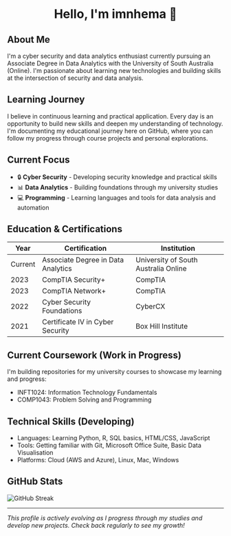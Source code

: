 <h1 align="center">Hello, I'm imnhema 👋</h1>

## About Me
I'm a cyber security and data analytics enthusiast currently pursuing an Associate Degree in Data Analytics with the University of South Australia (Online). I'm passionate about learning new technologies and building skills at the intersection of security and data analysis.

## Learning Journey
I believe in continuous learning and practical application. Every day is an opportunity to build new skills and deepen my understanding of technology. I'm documenting my educational journey here on GitHub, where you can follow my progress through course projects and personal explorations.

## Current Focus
- 🔒 **Cyber Security** - Developing security knowledge and practical skills
- 📊 **Data Analytics** - Building foundations through my university studies
- 💻 **Programming** - Learning languages and tools for data analysis and automation

## Education & Certifications

| Year | Certification | Institution |
|------|--------------|-------------|
| Current | Associate Degree in Data Analytics | University of South Australia Online |
| 2023 | CompTIA Security+ | CompTIA |
| 2023 | CompTIA Network+ | CompTIA |
| 2022 | Cyber Security Foundations | CyberCX |
| 2021 | Certificate IV in Cyber Security | Box Hill Institute |

## Current Coursework (Work in Progress)
I'm building repositories for my university courses to showcase my learning and progress:
- INFT1024: Information Technology Fundamentals
- COMP1043: Problem Solving and Programming

## Technical Skills (Developing)
- Languages: Learning Python, R, SQL basics, HTML/CSS, JavaScript
- Tools: Getting familiar with Git, Microsoft Office Suite, Basic Data Visualisation
- Platforms: Cloud (AWS and Azure), Linux, Mac, Windows

## GitHub Stats
![GitHub Streak](https://github-readme-streak-stats.herokuapp.com/?user=imnhema&theme=default)

---

*This profile is actively evolving as I progress through my studies and develop new projects. Check back regularly to see my growth!*
